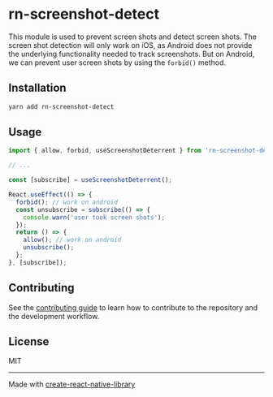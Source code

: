 # rn-screenshot-detect

This module is used to prevent screen shots and detect screen shots.
The screen shot detection will only work on iOS, as Android does not provide the underlying functionality needed to track screenshots. But on Android, we can prevent user screen shots by using the `forbid()` method.

## Installation

```sh
yarn add rn-screenshot-detect
```

## Usage

```js
import { allow, forbid, useScreenshotDeterrent } from 'rn-screenshot-detect';

// ...

const [subscribe] = useScreenshotDeterrent();

React.useEffect(() => {
  forbid(); // work on android
  const unsubscribe = subscribe(() => {
    console.warn('user took screen shots');
  });
  return () => {
    allow(); // work on android
    unsubscribe();
  };
}, [subscribe]);
```

## Contributing

See the [contributing guide](CONTRIBUTING.md) to learn how to contribute to the repository and the development workflow.

## License

MIT

---

Made with [create-react-native-library](https://github.com/callstack/react-native-builder-bob)
